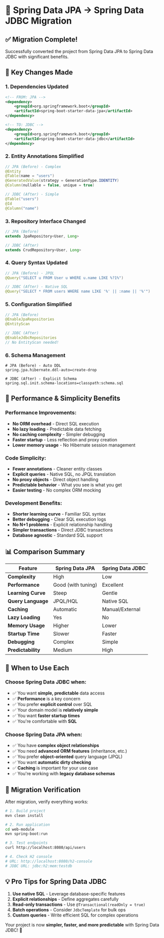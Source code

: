 # 🔄 Spring Data JPA → Spring Data JDBC Migration

## ✅ **Migration Complete!**

Successfully converted the project from Spring Data JPA to Spring Data JDBC with significant benefits.

## 🎯 **Key Changes Made**

### **1. Dependencies Updated**
```xml
<!-- FROM: JPA -->
<dependency>
    <groupId>org.springframework.boot</groupId>
    <artifactId>spring-boot-starter-data-jpa</artifactId>
</dependency>

<!-- TO: JDBC -->
<dependency>
    <groupId>org.springframework.boot</groupId>
    <artifactId>spring-boot-starter-data-jdbc</artifactId>
</dependency>
```

### **2. Entity Annotations Simplified**
```java
// JPA (Before) - Complex
@Entity
@Table(name = "users")
@GeneratedValue(strategy = GenerationType.IDENTITY)
@Column(nullable = false, unique = true)

// JDBC (After) - Simple
@Table("users")
@Id
@Column("name")
```

### **3. Repository Interface Changed**
```java
// JPA (Before)
extends JpaRepository<User, Long>

// JDBC (After)  
extends CrudRepository<User, Long>
```

### **4. Query Syntax Updated**
```java
// JPA (Before) - JPQL
@Query("SELECT u FROM User u WHERE u.name LIKE %?1%")

// JDBC (After) - Native SQL
@Query("SELECT * FROM users WHERE name LIKE '%' || :name || '%'")
```

### **5. Configuration Simplified**
```java
// JPA (Before)
@EnableJpaRepositories
@EntityScan

// JDBC (After)
@EnableJdbcRepositories
// No EntityScan needed!
```

### **6. Schema Management**
```properties
# JPA (Before) - Auto DDL
spring.jpa.hibernate.ddl-auto=create-drop

# JDBC (After) - Explicit Schema
spring.sql.init.schema-locations=classpath:schema.sql
```

## 🚀 **Performance & Simplicity Benefits**

### **Performance Improvements:**
- **No ORM overhead** - Direct SQL execution
- **No lazy loading** - Predictable data fetching  
- **No caching complexity** - Simpler debugging
- **Faster startup** - Less reflection and proxy creation
- **Lower memory usage** - No Hibernate session management

### **Code Simplicity:**
- **Fewer annotations** - Cleaner entity classes
- **Explicit queries** - Native SQL, no JPQL translation
- **No proxy objects** - Direct object handling
- **Predictable behavior** - What you see is what you get
- **Easier testing** - No complex ORM mocking

### **Development Benefits:**
- **Shorter learning curve** - Familiar SQL syntax
- **Better debugging** - Clear SQL execution logs
- **No N+1 problems** - Explicit relationship handling
- **Simpler transactions** - Direct JDBC transactions
- **Database agnostic** - Standard SQL support

## 📊 **Comparison Summary**

| Feature | Spring Data JPA | Spring Data JDBC |
|---------|----------------|------------------|
| **Complexity** | High | Low |
| **Performance** | Good (with tuning) | Excellent |
| **Learning Curve** | Steep | Gentle |
| **Query Language** | JPQL/HQL | Native SQL |
| **Caching** | Automatic | Manual/External |
| **Lazy Loading** | Yes | No |
| **Memory Usage** | Higher | Lower |
| **Startup Time** | Slower | Faster |
| **Debugging** | Complex | Simple |
| **Predictability** | Medium | High |

## 🎯 **When to Use Each**

### **Choose Spring Data JDBC when:**
- ✅ You want **simple, predictable** data access
- ✅ **Performance** is a key concern
- ✅ You prefer **explicit control** over SQL
- ✅ Your domain model is **relatively simple**
- ✅ You want **faster startup times**
- ✅ You're comfortable with **SQL**

### **Choose Spring Data JPA when:**
- ✅ You have **complex object relationships**
- ✅ You need **advanced ORM features** (inheritance, etc.)
- ✅ You prefer **object-oriented** query language (JPQL)
- ✅ You want **automatic dirty checking**
- ✅ **Caching** is important for your use case
- ✅ You're working with **legacy database schemas**

## 🔧 **Migration Verification**

After migration, verify everything works:

```bash
# 1. Build project
mvn clean install

# 2. Run application  
cd web-module
mvn spring-boot:run

# 3. Test endpoints
curl http://localhost:8080/api/users

# 4. Check H2 console
# URL: http://localhost:8080/h2-console
# JDBC URL: jdbc:h2:mem:testdb
```

## 💡 **Pro Tips for Spring Data JDBC**

1. **Use native SQL** - Leverage database-specific features
2. **Explicit relationships** - Define aggregates carefully  
3. **Read-only transactions** - Use `@Transactional(readOnly = true)`
4. **Batch operations** - Consider `JdbcTemplate` for bulk ops
5. **Custom queries** - Write efficient SQL for complex operations

Your project is now **simpler, faster, and more predictable** with Spring Data JDBC! 🎉